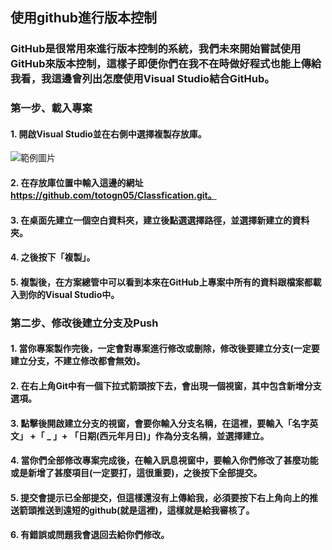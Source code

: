 ## 使用github進行版本控制
### GitHub是很常用來進行版本控制的系統，我們未來開始嘗試使用GitHub來版本控制，這樣子即便你們在我不在時做好程式也能上傳給我看，我這邊會列出怎麼使用Visual Studio結合GitHub。
### 第一步、載入專案
#### 1. 開啟Visual Studio並在右側中選擇複製存放庫。
![範例圖片](https://github.com/totogn05/MIRDC/blob/main/aa.png)
#### 2. 在存放庫位置中輸入這邊的網址 https://github.com/totogn05/Classfication.git。
#### 3. 在桌面先建立一個空白資料夾，建立後點選選擇路徑，並選擇新建立的資料夾。
#### 4. 之後按下「複製」。
#### 5. 複製後，在方案總管中可以看到本來在GitHub上專案中所有的資料跟檔案都載入到你的Visual Studio中。
### 第二步、修改後建立分支及Push
#### 1. 當你專案製作完後，一定會對專案進行修改或刪除，修改後要建立分支(一定要建立分支，不建立修改都會無效)。
#### 2. 在右上角Git中有一個下拉式箭頭按下去，會出現一個視窗，其中包含新增分支選項。
#### 3. 點擊後開啟建立分支的視窗，會要你輸入分支名稱，在這裡，要輸入「名字英文」 +「 _ 」+ 「日期(西元年月日)」作為分支名稱，並選擇建立。
#### 4. 當你們全部修改專案完成後，在輸入訊息視窗中，要輸入你們修改了甚麼功能或是新增了甚麼項目(一定要打，這很重要)，之後按下全部提交。
#### 5. 提交會提示已全部提交，但這樣還沒有上傳給我，必須要按下右上角向上的推送箭頭推送到遠短的github(就是這裡)，這樣就是給我審核了。
#### 6. 有錯誤或問題我會退回去給你們修改。
